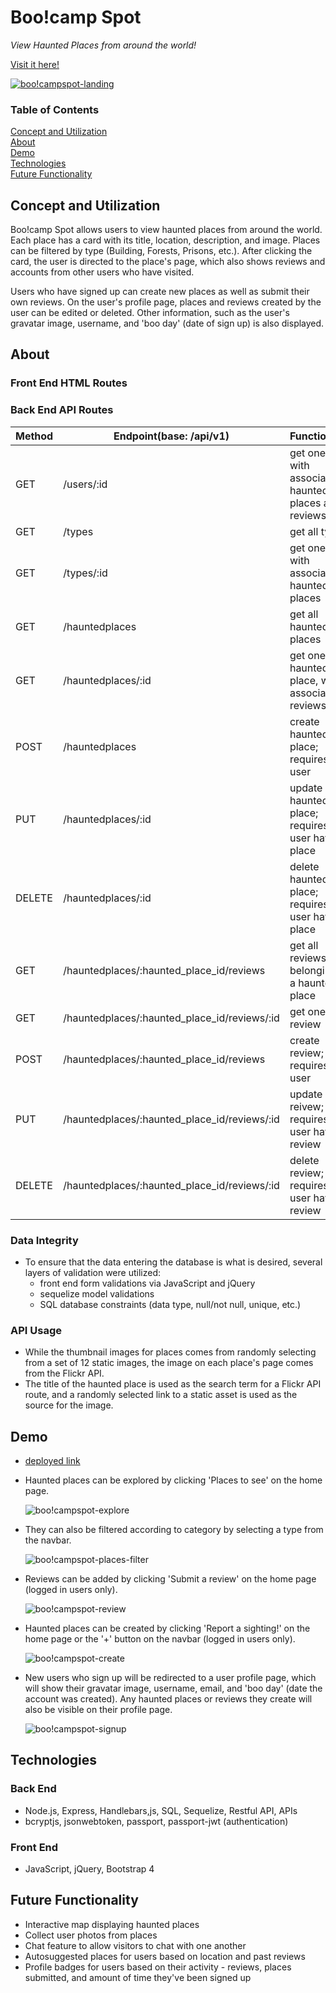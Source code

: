 # Boo!camp Spot

*View Haunted Places from around the world!*

[Visit it here!](https://boocamp-spot.herokuapp.com/)

[![boo!campspot-landing](demo/landing_page.gif)](https://boocamp-spot.herokuapp.com/)

### Table of Contents

[Concept and Utilization](#concept-and-utilization)<br>
[About](#about)<br>
[Demo](#demo)<br>
[Technologies](#technologies)<br>
[Future Functionality](#future-functionality)

## Concept and Utilization

Boo!camp Spot allows users to view haunted places from around the world. Each place has a card with its title, location, description, and image. Places can be filtered by type (Building, Forests, Prisons, etc.). After clicking the card, the user is directed to the place's page, which also shows reviews and accounts from other users who have visited. 

Users who have signed up can create new places as well as submit their own reviews. On the user's profile page, places and reviews created by the user can be edited or deleted. Other information, such as the user's gravatar image, username, and 'boo day' (date of sign up) is also displayed. 

## About

### Front End HTML Routes

### Back End API Routes

|Method|Endpoint(base: /api/v1)                     |Functionality                                           |
|------|--------------------------------------------|--------------------------------------------------------|
|GET   |/users/:id                                  |get one user, with associated haunted places and reviews|
|GET   |/types                                      |get all types                                           |
|GET   |/types/:id                                  |get one type, with associated haunted places            |
|GET   |/hauntedplaces                              |get all haunted places                                  |
|GET   |/hauntedplaces/:id                          |get one haunted place, with associated reviews          |
|POST  |/hauntedplaces                              |create haunted place; requires auth user                |
|PUT   |/hauntedplaces/:id                          |update haunted place; requires auth user having place   |
|DELETE|/hauntedplaces/:id                          |delete haunted place; requires auth user having place   |
|GET   |/hauntedplaces/:haunted_place_id/reviews    |get all reviews belonging to a haunted place            |
|GET   |/hauntedplaces/:haunted_place_id/reviews/:id|get one review                                          |
|POST  |/hauntedplaces/:haunted_place_id/reviews    |create review; requires auth user                       |
|PUT   |/hauntedplaces/:haunted_place_id/reviews/:id|update reivew; requires auth user having review         |
|DELETE|/hauntedplaces/:haunted_place_id/reviews/:id|delete review; requires auth user having review         |

### Data Integrity

* To ensure that the data entering the database is what is desired, several layers of validation were utilized: 
  * front end form validations via JavaScript and jQuery
  * sequelize model validations
  * SQL database constraints (data type, null/not null, unique, etc.)

### API Usage

* While the thumbnail images for places comes from randomly selecting from a set of 12 static images, the image on each place's page comes from the Flickr API.
* The title of the haunted place is used as the search term for a Flickr API route, and a randomly selected link to a static asset is used as the source for the image. 

## Demo

* [deployed link](https://boocamp-spot.herokuapp.com/)

* Haunted places can be explored by clicking 'Places to see' on the home page.

  ![boo!campspot-explore](demo/explore.gif)

* They can also be filtered according to category by selecting a type from the navbar.

  ![boo!campspot-places-filter](demo/places_filter.gif)

* Reviews can be added by clicking 'Submit a review' on the home page (logged in users only).

  ![boo!campspot-review](demo/submit_review.gif)

* Haunted places can be created by clicking 'Report a sighting!' on the home page or the '+' button on the navbar (logged in users only).

  ![boo!campspot-create](demo/create_hp.gif)

* New users who sign up will be redirected to a user profile page, which will show their gravatar image, username, email, and 'boo day' (date the account was created). Any haunted places or reviews they create will also be visible on their profile page.

  ![boo!campspot-signup](demo/user_signup.gif)

## Technologies

### Back End

* Node.js, Express, Handlebars,js, SQL, Sequelize, Restful API, APIs
* bcryptjs, jsonwebtoken, passport, passport-jwt (authentication)

### Front End

* JavaScript, jQuery, Bootstrap 4

## Future Functionality

* Interactive map displaying haunted places
* Collect user photos from places
* Chat feature to allow visitors to chat with one another
* Autosuggested places for users based on location and past reviews
* Profile badges for users based on their activity - reviews, places submitted, and amount of time they've been signed up
